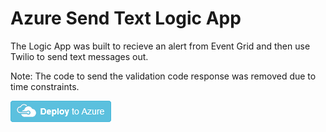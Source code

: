 # Azure Send Text Logic App 

The Logic App was built to recieve an alert from Event Grid and then use Twilio to send text messages out.

Note:  The code to send the validation code response was removed due to time constraints.

<p><a href="https://portal.azure.com/#create/Microsoft.Template/uri/https%3A%2F%2Fraw.githubusercontent.com%2Fsendtexttemplate.json" data-linktype="external"><img src="deploybutton.png" alt="Deploy to Azure" data-linktype="relative-path"></a></p>

